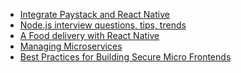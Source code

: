 <!-- daily.dev BOOKMARKS:START -->
- [Integrate Paystack and React Native](https://app.daily.dev/posts/UkMJXN7Zb?utm_source=rss&utm_medium=bookmarks&utm_campaign=HXokpWzAezAZPdGcYtCZz)
- [Node.js interview questions, tips, trends](https://app.daily.dev/posts/WZUwZNyX6?utm_source=rss&utm_medium=bookmarks&utm_campaign=HXokpWzAezAZPdGcYtCZz)
- [A Food delivery with React Native](https://app.daily.dev/posts/umhfjMF3m?utm_source=rss&utm_medium=bookmarks&utm_campaign=HXokpWzAezAZPdGcYtCZz)
- [Managing Microservices](https://app.daily.dev/posts/tGd253D1O?utm_source=rss&utm_medium=bookmarks&utm_campaign=HXokpWzAezAZPdGcYtCZz)
- [Best Practices for Building Secure Micro Frontends](https://app.daily.dev/posts/8Jyeb0qDn?utm_source=rss&utm_medium=bookmarks&utm_campaign=HXokpWzAezAZPdGcYtCZz)
<!-- daily.dev BOOKMARKS:END -->
